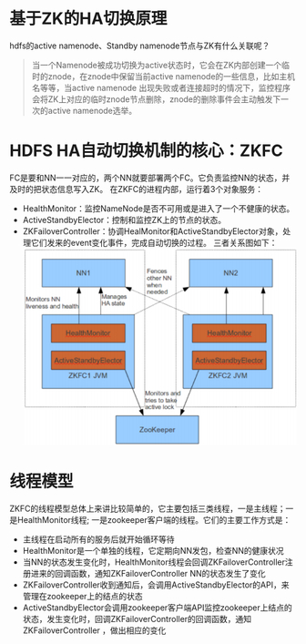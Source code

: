 # 基于ZK的HA切换原理
hdfs的active namenode、Standby namenode节点与ZK有什么关联呢？
> 当一个Namenode被成功切换为active状态时，它会在ZK内部创建一个临时的znode，在znode中保留当前active namenode的一些信息，比如主机名等等，当active namenode
> 出现失败或者连接超时的情况下，监控程序会将ZK上对应的临时znode节点删除，znode的删除事件会主动触发下一次的active namenode选举。

# HDFS HA自动切换机制的核心：ZKFC
FC是要和NN一一对应的，两个NN就要部署两个FC。它负责监控NN的状态，并及时的把状态信息写入ZK。
在ZKFC的进程内部，运行着3个对象服务：
* HealthMonitor：监控NameNode是否不可用或是进入了一个不健康的状态。
* ActiveStandbyElector：控制和监控ZK上的节点的状态。
* ZKFailoverController：协调HealMonitor和ActiveStandbyElector对象，处理它们发来的event变化事件，完成自动切换的过程。
三者关系图如下：
![](https://raw.githubusercontent.com/XXXu/imgbed/master/img/20200701154152.png)

# 线程模型
ZKFC的线程模型总体上来讲比较简单的，它主要包括三类线程，一是主线程；一是HealthMonitor线程; 一是zookeeper客户端的线程。它们的主要工作方式是：
* 主线程在启动所有的服务后就开始循环等待
* HealthMonitor是一个单独的线程，它定期向NN发包，检查NN的健康状况
* 当NN的状态发生变化时，HealthMonitor线程会回调ZKFailoverController注册进来的回调函数，通知ZKFailoverController NN的状态发生了变化
* ZKFailoverController收到通知后，会调用ActiveStandbyElector的API，来管理在zookeeper上的结点的状态
* ActiveStandbyElector会调用zookeeper客户端API监控zookeeper上结点的状态，发生变化时，回调ZKFailoverController的回调函数，通知ZKFailoverController
，做出相应的变化